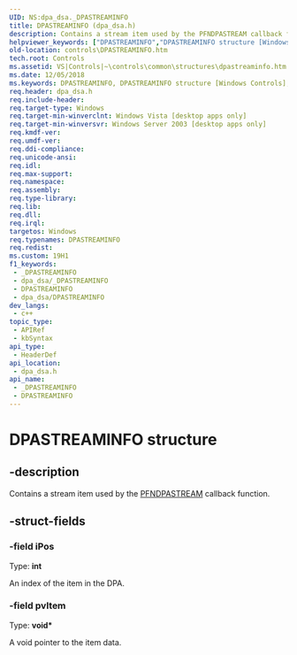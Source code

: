 ```yaml
---
UID: NS:dpa_dsa._DPASTREAMINFO
title: DPASTREAMINFO (dpa_dsa.h)
description: Contains a stream item used by the PFNDPASTREAM callback function.
helpviewer_keywords: ["DPASTREAMINFO","DPASTREAMINFO structure [Windows Controls]","_win32_DPASTREAMINFO","_win32_DPASTREAMINFO_cpp","controls.DPASTREAMINFO","controls._win32_DPASTREAMINFO","dpa_dsa/DPASTREAMINFO"]
old-location: controls\DPASTREAMINFO.htm
tech.root: Controls
ms.assetid: VS|Controls|~\controls\common\structures\dpastreaminfo.htm
ms.date: 12/05/2018
ms.keywords: DPASTREAMINFO, DPASTREAMINFO structure [Windows Controls], _win32_DPASTREAMINFO, _win32_DPASTREAMINFO_cpp, controls.DPASTREAMINFO, controls._win32_DPASTREAMINFO, dpa_dsa/DPASTREAMINFO
req.header: dpa_dsa.h
req.include-header: 
req.target-type: Windows
req.target-min-winverclnt: Windows Vista [desktop apps only]
req.target-min-winversvr: Windows Server 2003 [desktop apps only]
req.kmdf-ver: 
req.umdf-ver: 
req.ddi-compliance: 
req.unicode-ansi: 
req.idl: 
req.max-support: 
req.namespace: 
req.assembly: 
req.type-library: 
req.lib: 
req.dll: 
req.irql: 
targetos: Windows
req.typenames: DPASTREAMINFO
req.redist: 
ms.custom: 19H1
f1_keywords:
 - _DPASTREAMINFO
 - dpa_dsa/_DPASTREAMINFO
 - DPASTREAMINFO
 - dpa_dsa/DPASTREAMINFO
dev_langs:
 - c++
topic_type:
 - APIRef
 - kbSyntax
api_type:
 - HeaderDef
api_location:
 - dpa_dsa.h
api_name:
 - _DPASTREAMINFO
 - DPASTREAMINFO
---
```


# DPASTREAMINFO structure


## -description

Contains a stream item used by the <a href="/windows/desktop/api/dpa_dsa/nc-dpa_dsa-pfndpastream">PFNDPASTREAM</a> callback function.

## -struct-fields

### -field iPos

Type: <b>int</b>

An index of the item in the DPA.

### -field pvItem

Type: <b>void*</b>

A void pointer to the item data.

